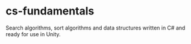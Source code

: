 # cs-fundamentals
Search algorithms, sort algorithms and data structures written in C# and ready for use in Unity.
